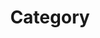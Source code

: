 ---
title: "Category"
layout: categories
permalink: /category/
author_profile: true
sidebar:
    nav: "docs"
---